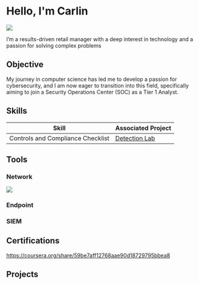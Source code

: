 # Hello, I'm Carlin
<a href="https://linkedin.com/in/carlin-bunn-b53684221"><img src="https://img.shields.io/badge/-LinkedIn-0072b1?&style=for-the-badge&logo=linkedin&logoColor=white" /></a>

I’m a results-driven retail manager with a deep interest in technology and a passion for solving complex problems

## Objective
My journey in computer science has led me to develop a passion for cybersecurity, and I am now eager to transition into this field, specifically aiming to join a Security Operations Center (SOC) as a Tier 1 Analyst.

## Skills
| Skill                                         | Associated Project         |
|-----------------------------------------------|----------------------------|
| Controls and Compliance Checklist          | <a href="https://docs.google.com/document/d/1auY1rV1FQQoorl_NJLrtOOm_ms6jlXfpublLpuZREoI/edit?usp=sharing">Detection Lab|

## Tools

### Network
<div>
    <img src="https://img.shields.io/badge/-Wireshark-1679A7?&style=for-the-badge&logo=Wireshark&logoColor=white" />
  

### Endpoint


### SIEM


## Certifications
https://coursera.org/share/59be7aff12768aae90d18729795bbea8

## Projects
